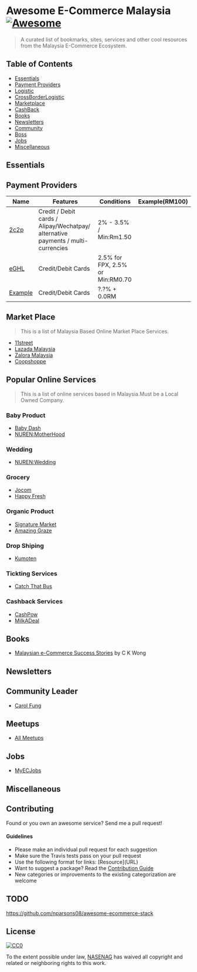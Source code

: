 # Awesome E-Commerce Malaysia [![Awesome](https://cdn.rawgit.com/sindresorhus/awesome/d7305f38d29fed78fa85652e3a63e154dd8e8829/media/badge.svg)](https://github.com/sindresorhus/awesome) 

> A curated list of bookmarks, sites, services and other cool resources from the Malaysia E-Commerce Ecosystem.

## Table of Contents

- [Essentials](#essentials)
- [Payment Providers](#payment-providers)
- [Logistic](#logistic)
- [CrossBorderLogistic](#xlogistic)
- [Marketplace](#marketplace)
- [CashBack](#cashback)
- [Books](#books)
- [Newsletters](#newsletters)
- [Community](#community)
- [Boss](#boss)
- [Jobs](#jobs)
- [Miscellaneous](#miscellaneous)

## Essentials

## Payment Providers

Name | Features | Conditions| Example(RM100)
-----|----------|-----------|-----------
[2c2p](www.2c2p.com)|Credit / Debit cards / Alipay/Wechatpay/ alternative payments / multi-currencies | 2% - 3.5% / Min:Rm1.50
[eGHL](http://e-ghl.com)| Credit/Debit Cards | 2.5% for FPX, 2.5% or Min:RM0.70
[Example](http://www.example.com/)| Credit/Debit Cards | ?.?% + 0.0RM

## Market Place
> This is a list of Malaysia Based Online Market Place Services.

* [11street](http://www.11street.my/)
* [Lazada Malaysia](http://www.lazada.com.my/)
* [Zalora Malaysia](https://www.zalora.com.my/)
* [Coopshoppe](https://www.coopshoppe.coop/)

## Popular Online Services

> This is a list of online services based in Malaysia.Must be a Local Owned Company.

### Baby Product
* [Baby Dash](https://www.babydash.com.my/)
* [NUREN:MotherHood](http://www.motherhood.com.my/)

### Wedding
* [NUREN:Wedding](http://www.wedding.com.my/)

### Grocery 
* [Jocom](https://www.jocom.my/)
* [Happy Fresh](https://www.happyfresh.my/)

### Organic Product
* [Signature Market](http://www.signaturemarket.co/)
* [Amazing Graze](https://www.amazingraze.co/)

### Drop Shiping
* [Kumoten](http://www.kumoten.com/)


### Tickting Services
* [Catch That Bus](http://www.catchthatbus.com/)


### Cashback Services
* [CashPow](http://www.cardpow.com/)
* [MilkADeal](https://www.milkadeal.com/)



## Books

* [Malaysian e-Commerce Success Stories](http://www.mphonline.com/books/nsearchdetails.aspx?&pcode=9789674152505) by C K Wong

## Newsletters

## Community Leader 
* [Carol Fung](http://www.carolfung.com)


## Meetups
* [All Meetups](#)

## Jobs
* [MyECJobs](https://myecjobs.com/)

## Miscellaneous

## Contributing

Found or you own an awesome service? Send me a pull request!

#### Guidelines

* Please make an individual pull request for each suggestion
* Make sure the Travis tests pass on your pull request
* Use the following format for links: \[Resource\]\(URL\)
* Want to suggest a package? Read the [Contribution Guide](https://github.com/nasenag/)
* New categories or improvements to the existing categorization are welcome


## TODO
https://github.com/nparsons08/awesome-ecommerce-stack



## License

[![CC0](http://mirrors.creativecommons.org/presskit/buttons/88x31/svg/cc-zero.svg)](https://creativecommons.org/publicdomain/zero/1.0/)

To the extent possible under law, [NASENAG](http://nasenag.com) has waived all copyright and related or neighboring rights to this work.
